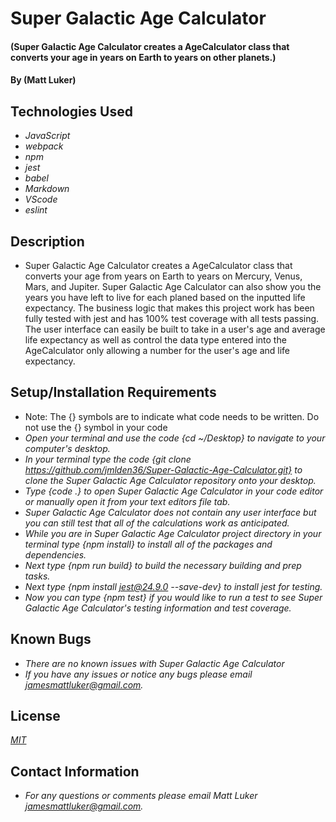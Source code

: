 # Super Galactic Age Calculator

#### (Super Galactic Age Calculator creates a AgeCalculator class that converts your age in years on Earth to years on other planets.)

#### By (Matt Luker)

## Technologies Used

* _JavaScript_
* _webpack_
* _npm_
* _jest_
* _babel_
* _Markdown_
* _VScode_
* _eslint_

## Description

* Super Galactic Age Calculator creates a AgeCalculator class that converts your age from years on Earth to years on Mercury, Venus, Mars, and Jupiter.  Super Galactic Age Calculator can also show you the years you have left to live for each planed based on the inputted life expectancy.  The business logic that makes this project work has been fully tested with jest and has 100% test coverage with all tests passing.  The user interface can easily be built to take in a user's age and average life expectancy as well as control the data type entered into the AgeCalculator only allowing a number for the user's age and life expectancy.  

## Setup/Installation Requirements

*  Note: The {} symbols are to indicate what code needs to be written.  Do not use the {} symbol in your code
* _Open your terminal and use the code {cd ~/Desktop} to navigate to your computer's desktop._
* _In your terminal type the code {git clone https://github.com/jmlden36/Super-Galactic-Age-Calculator.git} to clone the Super Galactic Age Calculator repository onto your desktop._
* _Type {code .} to open Super Galactic Age Calculator in your code editor or manually open it from your text editors file tab._
* _Super Galactic Age Calculator does not contain any user interface but you can still test that all of the calculations work as anticipated._
* _While you are in Super Galactic Age Calculator project directory in your terminal type {npm install} to install all of the packages and dependencies._
* _Next type {npm run build} to build the necessary building and prep tasks._
* _Next type {npm install jest@24.9.0 --save-dev} to install jest for testing._
* _Now you can type {npm test} if you would like to run a test to see Super Galactic Age Calculator's testing information and test coverage._ 

## Known Bugs

* _There are no known issues with Super Galactic Age Calculator_
* _If you have any issues or notice any bugs please email [jamesmattluker@gmail.com](mailto:jamesmattluker@gmail.com)._

## License

_[MIT](LICENSE.txt)_

## Contact Information

* _For any questions or comments please email Matt Luker [jamesmattluker@gmail.com](mailto:jamesmattluker@gmail.com)._